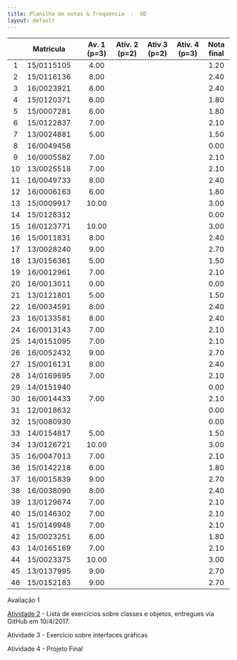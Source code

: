 ```yaml
---
title: Planilha de notas & frequencia  -  OO
layout: default
---
```


|    |  Matricula  |    |  Av. 1 (p=3)  |  Ativ. 2 (p=2)  |  Ativ 3 (p=2)  |  Ativ. 4 (p=3)  |  Nota final  |
|:--:|:-----------:|:--:|:-------------:|:---------------:|:--------------:|:---------------:|:------------:|
| 1  |  15/0115105 |    |         4.00  |                 |                |                 |  1.20        | 
| 2  |  15/0116136 |    |         8.00  |                 |                |                 |  2.40        |
| 3  |  16/0023921 |    |         8.00  |                 |                |                 |  2.40        |
| 4  |  15/0120371 |    |         6.00  |                 |                |                 |  1.80        |
| 5  |  15/0007281 |    |         6.00  |                 |                |                 |  1.80        |
| 6  |  15/0122837 |    |         7.00  |                 |                |                 |  2.10        |
| 7  |  13/0024881 |    |         5.00  |                 |                |                 |  1.50        |
| 8  |  16/0049458 |    |               |                 |                |                 |  0.00        |
| 9  |  16/0005582 |    |         7.00  |                 |                |                 |  2.10        |
|10  |  13/0025518 |    |         7.00  |                 |                |                 |  2.10        |
|11  |  16/0049733 |    |         8.00  |                 |                |                 |  2.40        |
|12  |  16/0006163 |    |         6.00  |                 |                |                 |  1.80        |
|13  |  15/0009917 |    |        10.00  |                 |                |                 |  3.00        |
|14  |  15/0128312 |    |               |                 |                |                 |  0.00        |
|15  |  16/0123771 |    |        10.00  |                 |                |                 |  3.00        |
|16  |  15/0011831 |    |         8.00  |                 |                |                 |  2.40        |
|17  |  13/0028240 |    |         9.00  |                 |                |                 |  2.70        |
|18  |  13/0156361 |    |         5.00  |                 |                |                 |  1.50        |
|19  |  16/0012961 |    |         7.00  |                 |                |                 |  2.10        |
|20  |  16/0013011 |    |         0.00  |                 |                |                 |  0.00        |
|21  |  13/0121801 |    |         5.00  |                 |                |                 |  1.50        |
|22  |  16/0034591 |    |         8.00  |                 |                |                 |  2.40        |
|23  |  16/0133581 |    |         8.00  |                 |                |                 |  2.40        |
|24  |  16/0013143 |    |         7.00  |                 |                |                 |  2.10        |
|25  |  14/0151095 |    |         7.00  |                 |                |                 |  2.10        |
|26  |  16/0052432 |    |         9.00  |                 |                |                 |  2.70        |
|27  |  15/0016131 |    |         8.00  |                 |                |                 |  2.40        |
|28  |  14/0169695 |    |         7.00  |                 |                |                 |  2.10        |
|29  |  14/0151940 |    |               |                 |                |                 |  0.00        |
|30  |  16/0014433 |    |         7.00  |                 |                |                 |  2.10        |
|31  |  12/0018632 |    |               |                 |                |                 |  0.00        |
|32  |  15/0080930 |    |               |                 |                |                 |  0.00        |
|33  |  14/0154817 |    |         5.00  |                 |                |                 |  1.50        |
|34  |  13/0126721 |    |        10.00  |                 |                |                 |  3.00        |
|35  |  16/0047013 |    |         7.00  |                 |                |                 |  2.10        |
|36  |  15/0142218 |    |         6.00  |                 |                |                 |  1.80        |
|37  |  16/0015839 |    |         9.00  |                 |                |                 |  2.70        |
|38  |  16/0038090 |    |         8.00  |                 |                |                 |  2.40        |
|39  |  13/0129674 |    |         7.00  |                 |                |                 |  2.10        |
|40  |  15/0146302 |    |         7.00  |                 |                |                 |  2.10        |
|41  |  15/0149948 |    |         7.00  |                 |                |                 |  2.10        |
|42  |  15/0023251 |    |         6.00  |                 |                |                 |  1.80        |
|43  |  14/0165169 |    |         7.00  |                 |                |                 |  2.10        |
|44  |  15/0023375 |    |        10.00  |                 |                |                 |  3.00        |
|45  |  13/0137995 |    |         9.00  |                 |                |                 |  2.70        |
|46  |  15/0152183 |    |         9.00  |                 |                |                 |  2.70        |


Avaliação 1

[Atividade 2][atividade2] - Lista de exercícios sobre classes e objetos, entregues via GitHub em 10/4/2017.

Atividade 3 - Exercício sobre interfaces gráficas

Atividade 4 - Projeto Final


[atividade2]:exercicio2/atividade2.html
